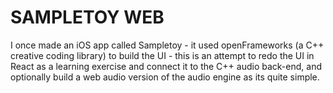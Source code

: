 # SAMPLETOY WEB

I once made an iOS app called Sampletoy - it used openFrameworks (a C++ creative coding library) to build the UI - this is an attempt to redo the UI in React as a learning exercise and connect it to the C++ audio back-end, and optionally build a web audio version of the audio engine as its quite simple.